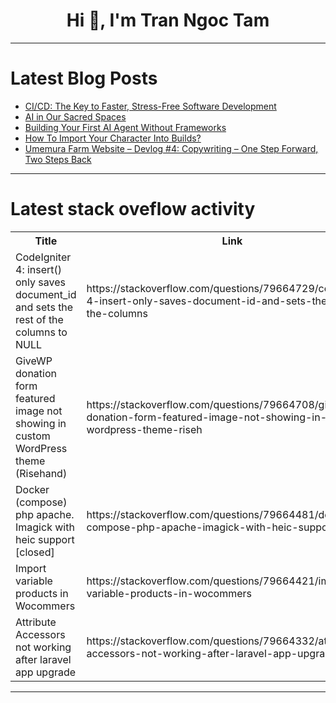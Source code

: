 <h1 align="center">Hi 👋, I'm Tran Ngoc Tam</h1>

---

# Latest Blog Posts 
<!-- BLOG-POST-LIST:START -->
- [CI/CD: The Key to Faster, Stress-Free Software Development](https://dev.to/jeandevbr/cicd-the-key-to-faster-stress-free-software-development-4gmf)
- [AI in Our Sacred Spaces](https://dev.to/rawveg/ai-in-our-sacred-spaces-3953)
- [Building Your First AI Agent Without Frameworks](https://dev.to/gerimate/building-your-first-ai-agent-without-frameworks-l5p)
- [How To Import Your Character Into Builds?](https://dev.to/pathofbuildingg/how-to-import-your-character-into-builds-164j)
- [Umemura Farm Website – Devlog #4: Copywriting – One Step Forward, Two Steps Back](https://dev.to/ri_ki_251ca3db361b527f552/umemura-farm-website-devlog-5-copywriting-one-step-forward-two-steps-back-10gd)
<!-- BLOG-POST-LIST:END -->

---

# Latest stack oveflow activity
<table>
  <tr><th>Title</th><th>Link</th></tr>
  <!-- STACKOVERFLOW:START --><tr><td>CodeIgniter 4: insert&lpar;&rpar; only saves document_id and sets the rest of the columns to NULL</td><td>https://stackoverflow.com/questions/79664729/codeigniter-4-insert-only-saves-document-id-and-sets-the-rest-of-the-columns</td></tr><tr><td>GiveWP donation form featured image not showing in custom WordPress theme &lpar;Risehand&rpar;</td><td>https://stackoverflow.com/questions/79664708/givewp-donation-form-featured-image-not-showing-in-custom-wordpress-theme-riseh</td></tr><tr><td>Docker &lpar;compose&rpar; php apache. Imagick with heic support [closed]</td><td>https://stackoverflow.com/questions/79664481/docker-compose-php-apache-imagick-with-heic-support</td></tr><tr><td>Import variable products in Wocommers</td><td>https://stackoverflow.com/questions/79664421/import-variable-products-in-wocommers</td></tr><tr><td>Attribute Accessors not working after laravel app upgrade</td><td>https://stackoverflow.com/questions/79664332/attribute-accessors-not-working-after-laravel-app-upgrade</td></tr><!-- STACKOVERFLOW:END -->
</table>

---


